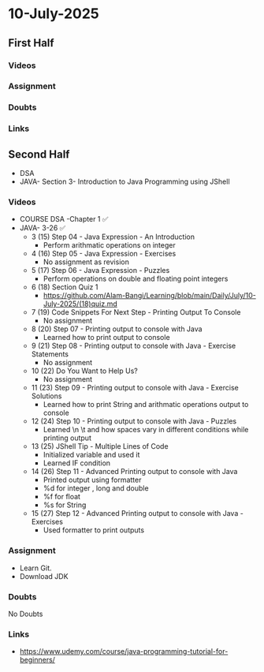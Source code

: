 # 10-July-2025

## First Half

### Videos

### Assignment

### Doubts

### Links


## Second Half

- DSA 
- JAVA- Section 3- Introduction to Java Programming using JShell 

### Videos

- COURSE DSA -Chapter 1 ✅
- JAVA- 3-26 ✅
    - 3 (15) Step 04 - Java Expression - An Introduction
        - Perform arithmatic operations on integer
    - 4 (16) Step 05 - Java Expression - Exercises
        - No assignment as revision
    - 5 (17) Step 06 - Java Expression - Puzzles
        - Perform operations on double and floating point integers
    - 6 (18) Section Quiz 1
        - https://github.com/Alam-Bangi/Learning/blob/main/Daily/July/10-July-2025/(18)quiz.md
    - 7 (19) Code Snippets For Next Step - Printing Output To Console
        - No assignment 
    - 8 (20) Step 07 - Printing output to console with Java
        - Learned how to print output to console
    - 9 (21) Step 08 - Printing output to console with Java - Exercise Statements
        - No assignment 
    - 10 (22) Do You Want to Help Us?
        - No assignment
    - 11 (23) Step 09 - Printing output to console with Java - Exercise Solutions
        - Learned how to print String and arithmatic operations output to console
    - 12 (24) Step 10 - Printing output to console with Java - Puzzles
        - Learned \n \t and how spaces vary in different conditions while printing output 
    - 13 (25) JShell Tip - Multiple Lines of Code
        - Initialized variable and used it
        - Learned IF condition
    - 14 (26) Step 11 - Advanced Printing output to console with Java
        - Printed output using formatter 
        - %d for integer , long and double
        - %f for float
        - %s for String
    - 15 (27) Step 12 - Advanced Printing output to console with Java - Exercises
        - Used formatter to print outputs 


### Assignment

- Learn Git.
- Download JDK

### Doubts

No Doubts

### Links

- https://www.udemy.com/course/java-programming-tutorial-for-beginners/

